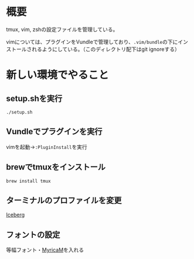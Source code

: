 # 概要
tmux, vim, zshの設定ファイルを管理している。

vimについては、プラグインをVundleで管理しており、`.vim/bundle`の下にインストールされるようにしている。（このディレクトリ配下はgit ignoreする）

# 新しい環境でやること
## setup.shを実行
```
./setup.sh
```

## Vundleでプラグインを実行
vimを起動→`:PluginInstall`を実行

## brewでtmuxをインストール
```
brew install tmux
```

## ターミナルのプロファイルを変更
[Iceberg](http://cocopon.github.io/iceberg.vim/)

## フォントの設定
等幅フォント・[MyricaM](https://myrica.estable.jp/myricamhistry/)を入れる
